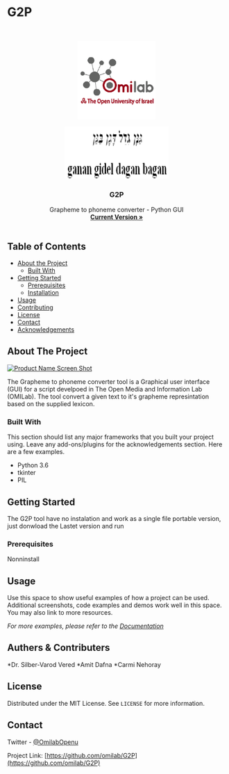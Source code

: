 # G2P


<!--
*** Thanks for checking out this README Template. If you have a suggestion that would
*** make this better please fork the repo and create a pull request or simple open
*** an issue with the tag "enhancement".
*** Thanks again! Now go create something AMAZING! :D
-->



<!-- PROJECT LOGO -->
<br />
<p align="center">
  <a href="https://github.com/omilab/G2P/tree/master/Img">
    <img src="Logo.png" alt="Logo" width="180" height="180">
  </a>
  
  <p align="center">
     <a href="https://github.com/omilab/G2P/tree/master/Img">
    <img src="ganan.PNG" alt="Ganan" width="240" height="120">
  </a>
  </p>
  <h3 align="center">G2P</h3>

  <p align="center">
    Grapheme to phoneme converter - Python GUI
    <br />
    <a href="https://github.com/othneildrew/Best-README-Template"><strong>Current Version »</strong></a>
    <br />
    <br />
  </p>
</p>



<!-- TABLE OF CONTENTS -->
## Table of Contents

* [About the Project](#about-the-project)
  * [Built With](#built-with)
* [Getting Started](#getting-started)
  * [Prerequisites](#prerequisites)
  * [Installation](#installation)
* [Usage](#usage)
* [Contributing](#contributing)
* [License](#license)
* [Contact](#contact)
* [Acknowledgements](#acknowledgements)



<!-- ABOUT THE PROJECT -->
## About The Project

[![Product Name Screen Shot][product-screenshot]](https://example.com)

The Grapheme to phoneme converter tool is a Graphical user interface (GUI) for a script develpoed in The Open Media and Information Lab (OMILab). The tool convert a given text to it's grapheme represintation based on the supplied lexicon.

### Built With
This section should list any major frameworks that you built your project using. Leave any add-ons/plugins for the acknowledgements section. Here are a few examples.
* Python 3.6
* tkinter
* PIL



<!-- GETTING STARTED -->
## Getting Started

The G2P tool have no instalation and work as a single file portable version, just donwload the Lastet version and run

### Prerequisites

Nonninstall



<!-- USAGE EXAMPLES -->
## Usage

Use this space to show useful examples of how a project can be used. Additional screenshots, code examples and demos work well in this space. You may also link to more resources.

_For more examples, please refer to the [Documentation](https://example.com)_



<!-- CONTRIBUTING -->
## Authers & Contributers

*Dr. Silber-Varod Vered
*Amit Dafna
*Carmi Nehoray


<!-- LICENSE -->
## License

Distributed under the MIT License. See `LICENSE` for more information.



<!-- CONTACT -->
## Contact

Twitter - [@OmilabOpenu](https://twitter.com/OmilabOpenu)

Project Link: [https://github.com/omilab/G2P](https://github.com/omilab/G2P)









<!-- MARKDOWN LINKS & IMAGES -->
[build-shield]: https://img.shields.io/badge/build-passing-brightgreen.svg?style=flat-square
[contributors-shield]: https://img.shields.io/badge/contributors-1-orange.svg?style=flat-square
[license-shield]: https://img.shields.io/badge/license-MIT-blue.svg?style=flat-square
[license-url]: https://choosealicense.com/licenses/mit
[linkedin-shield]: https://img.shields.io/badge/-LinkedIn-black.svg?style=flat-square&logo=linkedin&colorB=555
[linkedin-url]: https://linkedin.com/in/othneildrew
[product-screenshot]: https://raw.githubusercontent.com/omilab/G2P/master/Img/g2p.PNG

